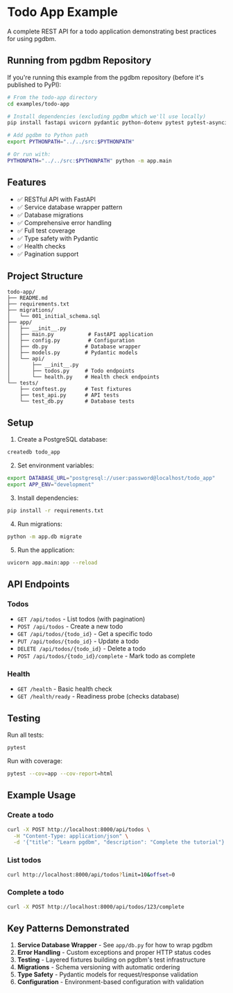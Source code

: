 # Todo App Example

A complete REST API for a todo application demonstrating best practices for using pgdbm.

## Running from pgdbm Repository

If you're running this example from the pgdbm repository (before it's published to PyPI):

```bash
# From the todo-app directory
cd examples/todo-app

# Install dependencies (excluding pgdbm which we'll use locally)
pip install fastapi uvicorn pydantic python-dotenv pytest pytest-asyncio pytest-cov httpx

# Add pgdbm to Python path
export PYTHONPATH="../../src:$PYTHONPATH"

# Or run with:
PYTHONPATH="../../src:$PYTHONPATH" python -m app.main
```

## Features

- ✅ RESTful API with FastAPI
- ✅ Service database wrapper pattern
- ✅ Database migrations
- ✅ Comprehensive error handling
- ✅ Full test coverage
- ✅ Type safety with Pydantic
- ✅ Health checks
- ✅ Pagination support

## Project Structure

```
todo-app/
├── README.md
├── requirements.txt
├── migrations/
│   └── 001_initial_schema.sql
├── app/
│   ├── __init__.py
│   ├── main.py           # FastAPI application
│   ├── config.py         # Configuration
│   ├── db.py            # Database wrapper
│   ├── models.py        # Pydantic models
│   └── api/
│       ├── __init__.py
│       ├── todos.py     # Todo endpoints
│       └── health.py    # Health check endpoints
└── tests/
    ├── conftest.py      # Test fixtures
    ├── test_api.py      # API tests
    └── test_db.py       # Database tests
```

## Setup

1. Create a PostgreSQL database:
```bash
createdb todo_app
```

2. Set environment variables:
```bash
export DATABASE_URL="postgresql://user:password@localhost/todo_app"
export APP_ENV="development"
```

3. Install dependencies:
```bash
pip install -r requirements.txt
```

4. Run migrations:
```bash
python -m app.db migrate
```

5. Run the application:
```bash
uvicorn app.main:app --reload
```

## API Endpoints

### Todos

- `GET /api/todos` - List todos (with pagination)
- `POST /api/todos` - Create a new todo
- `GET /api/todos/{todo_id}` - Get a specific todo
- `PUT /api/todos/{todo_id}` - Update a todo
- `DELETE /api/todos/{todo_id}` - Delete a todo
- `POST /api/todos/{todo_id}/complete` - Mark todo as complete

### Health

- `GET /health` - Basic health check
- `GET /health/ready` - Readiness probe (checks database)

## Testing

Run all tests:
```bash
pytest
```

Run with coverage:
```bash
pytest --cov=app --cov-report=html
```

## Example Usage

### Create a todo
```bash
curl -X POST http://localhost:8000/api/todos \
  -H "Content-Type: application/json" \
  -d '{"title": "Learn pgdbm", "description": "Complete the tutorial"}'
```

### List todos
```bash
curl http://localhost:8000/api/todos?limit=10&offset=0
```

### Complete a todo
```bash
curl -X POST http://localhost:8000/api/todos/123/complete
```

## Key Patterns Demonstrated

1. **Service Database Wrapper** - See `app/db.py` for how to wrap pgdbm
2. **Error Handling** - Custom exceptions and proper HTTP status codes
3. **Testing** - Layered fixtures building on pgdbm's test infrastructure
4. **Migrations** - Schema versioning with automatic ordering
5. **Type Safety** - Pydantic models for request/response validation
6. **Configuration** - Environment-based configuration with validation
